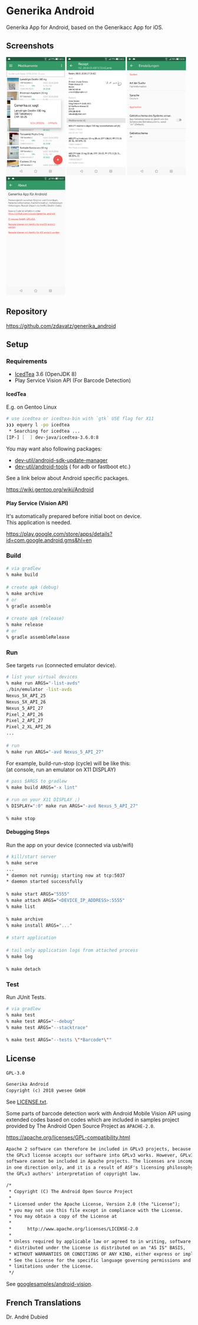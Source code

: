 # Generika Android

Generika App for Android, based on the Generikacc App for iOS.

## Screenshots

<img src="/img/medikamente-20180419.jpg?raw=true" alt="Medikamente" width="160px"> <img src="/img/rezept-20180419.jpg?raw=true" alt="Rezept" width="160px"> <img src="/img/settings-20180419.jpg?raw=true" alt="Einstellungen" width="160px"> <img src="/img/about-20180419.jpg?raw=true" alt="About" width="160px">


## Repository

https://github.com/zdavatz/generika_android



## Setup

### Requirements

* [IcedTea](https://icedtea.classpath.org/wiki/Main_Page) 3.6 (OpenJDK 8)
* Play Service Vision API (For Barcode Detection)

#### IcedTea

E.g. on Gentoo Linux

```zsh
# use icedtea or icedtea-bin with `gtk` USE flag for X11
❯❯❯ equery l -po icedtea
 * Searching for icedtea ...
[IP-] [  ] dev-java/icedtea-3.6.0:8
```

You may want also following packages:

* [dev-util/android-sdk-update-manager](
  https://packages.gentoo.org/packages/dev-util/android-sdk-update-manager)
* [dev-util/android-tools](
  https://packages.gentoo.org/packages/dev-util/android-tools) (
  for adb or fastboot etc.)

See a link below about Android specific packages.

https://wiki.gentoo.org/wiki/Android

#### Play Service (Vision API)

It's automatically prepared before initial boot on device.  
This application is needed.

https://play.google.com/store/apps/details?id=com.google.android.gms&hl=en


### Build

```zsh
# via gradlew
% make build

# create apk (debug)
% make archive
# or
% gradle assemble

# create apk (release)
% make release
# or
% gradle assembleRelease
```

### Run

See targets `run` (connected emulator device).

```zsh
# list your virtual devices
% make run ARGS="-list-avds"
./bin/emulator -list-avds
Nexus_5X_API_25
Nexus_5X_API_26
Nexus_5_API_27
Pixel_2_API_26
Pixel_2_API_27
Pixel_2_XL_API_26
...

# run
% make run ARGS="-avd Nexus_5_API_27"
```

For example, build-run-stop (cycle) will be like this:  
(at console, run an emulator on X11 DISPLAY)

```zsh
# pass $ARGS to gradlew
% make build ARGS="-x lint"

# run on your X11 DISPLAY ;)
% DISPLAY=":0" make run ARGS="-avd Nexus_5_API_27"

% make stop
```

#### Debugging Steps

Run the app on your device (connected via usb/wifi)

```zsh
# kill/start server
% make serve
...
* daemon not runnig; starting now at tcp:5037
* daemon started successfully

% make start ARGS="5555"
% make attach ARGS="<DEVICE_IP_ADDRESS>:5555"
% make list

% make archive
% make install ARGS="..."

# start application

# tail only application logs from attached process
% make log

% make detach
```

### Test

Run JUnit Tests.

```zsh
# via gradlew
% make test
% make test ARGS="--debug"
% make test ARGS="--stacktrace"

% make test ARGS="--tests \"*Barcode*\""
```


## License

`GPL-3.0`

```txt
Generika Android
Copyright (c) 2018 ywesee GmbH
```

See [LICENSE.txt](LICENCE).


Some parts of barcode detection work with Android Mobile Vision API using
extended codes based on codes which are included in samples project provided
by The Android Open Source Project as `APACHE-2.0`.

https://apache.org/licenses/GPL-compatibility.html

```txt
Apache 2 software can therefore be included in GPLv3 projects, because
the GPLv3 license accepts our software into GPLv3 works. However, GPLv3
software cannot be included in Apache projects. The licenses are incompatible
in one direction only, and it is a result of ASF's licensing philosophy and
the GPLv3 authors' interpretation of copyright law.
```

```txt
/*
 * Copyright (C) The Android Open Source Project
 *
 * Licensed under the Apache License, Version 2.0 (the "License");
 * you may not use this file except in compliance with the License.
 * You may obtain a copy of the License at
 *
 *      http://www.apache.org/licenses/LICENSE-2.0
 *
 * Unless required by applicable law or agreed to in writing, software
 * distributed under the License is distributed on an "AS IS" BASIS,
 * WITHOUT WARRANTIES OR CONDITIONS OF ANY KIND, either express or implied.
 * See the License for the specific language governing permissions and
 * limitations under the License.
 */
```

See [googlesamples/android-vision](
https://github.com/googlesamples/android-vision).

## French Translations
Dr. André Dubied
